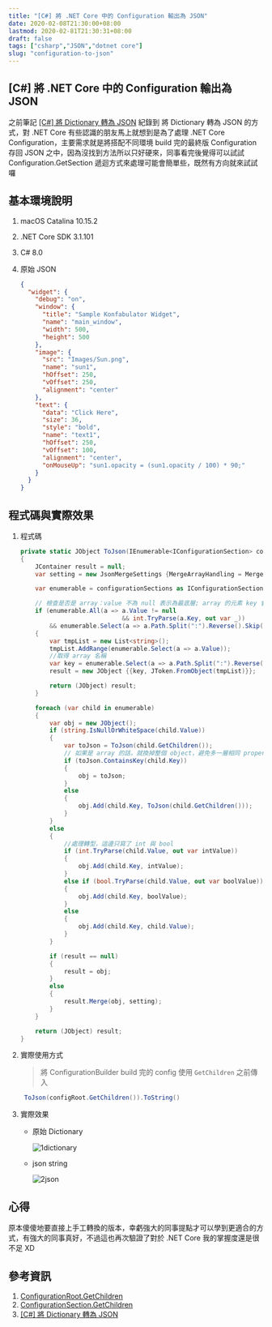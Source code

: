 ```yaml
---
title: "[C#] 將 .NET Core 中的 Configuration 輸出為 JSON"
date: 2020-02-08T21:30:00+08:00
lastmod: 2020-02-81T21:30:31+08:00
draft: false
tags: ["csharp","JSON","dotnet core"]
slug: "configuration-to-json"
---
```


## [C#] 將 .NET Core 中的 Configuration 輸出為 JSON

之前筆記 [[C#] 將 Dictionary 轉為 JSON](https://blog.yowko.com/dictionary-to-json) 紀錄到 將 Dictionary 轉為 JSON 的方式，對 .NET Core 有些認識的朋友馬上就想到是為了處理 .NET Core Configuration，主要需求就是將搭配不同環境 build 完的最終版 Configuration 存回 JSON 之中，因為沒找到方法所以只好硬來，同事看完後覺得可以試試 Configuration.GetSection 遞迴方式來處理可能會簡單些，既然有方向就來試試囉

## 基本環境說明

1. macOS Catalina 10.15.2
2. .NET Core SDK 3.1.101
3. C# 8.0
4. 原始 JSON

    ```json
    {
      "widget": {
        "debug": "on",
        "window": {
          "title": "Sample Konfabulator Widget",
          "name": "main_window",
          "width": 500,
          "height": 500
        },
        "image": {
          "src": "Images/Sun.png",
          "name": "sun1",
          "hOffset": 250,
          "vOffset": 250,
          "alignment": "center"
        },
        "text": {
          "data": "Click Here",
          "size": 36,
          "style": "bold",
          "name": "text1",
          "hOffset": 250,
          "vOffset": 100,
          "alignment": "center",
          "onMouseUp": "sun1.opacity = (sun1.opacity / 100) * 90;"
        }
      }
    }
    ```

## 程式碼與實際效果

1. 程式碼

    ```cs
    private static JObject ToJson(IEnumerable<IConfigurationSection> configurationSections)
    {
        JContainer result = null;
        var setting = new JsonMergeSettings {MergeArrayHandling = MergeArrayHandling.Merge};

        var enumerable = configurationSections as IConfigurationSection[] ?? configurationSections.ToArray();

        // 檢查是否是 array：value 不為 null 表示為最底層; array 的元素 key 會是 int (可能出現誤判);最後是 path 扣掉 int 的部份如果都是相同值就進一步確認為 array
        if (enumerable.All(a => a.Value != null
                                && int.TryParse(a.Key, out var _))
            && enumerable.Select(a => a.Path.Split(":").Reverse().Skip(1).First()).Distinct().Count() == 1)
        {
            var tmpList = new List<string>();
            tmpList.AddRange(enumerable.Select(a => a.Value));
            //取得 array 名稱
            var key = enumerable.Select(a => a.Path.Split(":").Reverse().Skip(1).First()).First();
            result = new JObject {{key, JToken.FromObject(tmpList)}};

            return (JObject) result;
        }

        foreach (var child in enumerable)
        {
            var obj = new JObject();
            if (string.IsNullOrWhiteSpace(child.Value))
            {
                var toJson = ToJson(child.GetChildren());
                // 如果是 array 的話，就換掉整個 object，避免多一層相同 property name
                if (toJson.ContainsKey(child.Key))
                {
                    obj = toJson;
                }
                else
                {
                    obj.Add(child.Key, ToJson(child.GetChildren()));
                }
            }
            else
            {
                //處理轉型，這邊只寫了 int 與 bool
                if (int.TryParse(child.Value, out var intValue))
                {
                    obj.Add(child.Key, intValue);
                }
                else if (bool.TryParse(child.Value, out var boolValue))
                {
                    obj.Add(child.Key, boolValue);
                }
                else
                {
                    obj.Add(child.Key, child.Value);
                }
            }

            if (result == null)
            {
                result = obj;
            }
            else
            {
                result.Merge(obj, setting);
            }
        }

        return (JObject) result;
    }
    ```

2. 實際使用方式

    > 將 ConfigurationBuilder build 完的 config 使用 `GetChildren` 之前傳入

    ```cs
     ToJson(configRoot.GetChildren()).ToString()
    ```

3. 實際效果

    - 原始 Dictionary

        ![1dictionary](https://user-images.githubusercontent.com/3851540/74087729-12f33780-4aca-11ea-8b56-174d76f3991e.png)

    - json string

        ![2json](https://user-images.githubusercontent.com/3851540/74087740-17b7eb80-4aca-11ea-8804-1e4f2601c471.png)

## 心得

原本傻傻地要直接上手工轉換的版本，幸虧強大的同事提點才可以學到更適合的方式，有強大的同事真好，不過這也再次驗證了對於 .NET Core 我的掌握度還是很不足 XD

## 參考資訊

1. [ConfigurationRoot.GetChildren](https://docs.microsoft.com/en-us/dotnet/api/microsoft.extensions.configuration.configurationroot.getchildren?view=dotnet-plat-ext-3.1)
2. [ConfigurationSection.GetChildren](https://docs.microsoft.com/en-us/dotnet/api/microsoft.extensions.configuration.configurationsection.getchildren?view=dotnet-plat-ext-3.1)
3. [[C#] 將 Dictionary 轉為 JSON](https://blog.yowko.com/dictionary-to-json)

